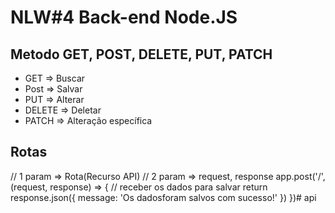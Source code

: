# NLW#4 Back-end Node.JS

## Metodo GET, POST, DELETE, PUT, PATCH

 * GET => Buscar
 * Post => Salvar
 * PUT => Alterar 
 * DELETE => Deletar
 * PATCH => Alteração específica

## Rotas

  // 1 param => Rota(Recurso API)
  // 2 param => request, response
app.post('/', (request, response) => {
  // receber os dados para salvar
  return response.json({ message: 'Os dadosforam salvos com sucesso!' })
})# api
